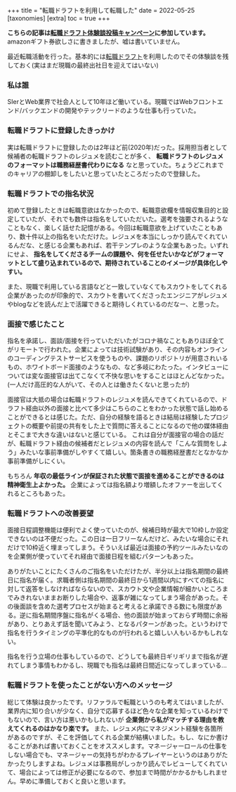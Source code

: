 +++
title = "転職ドラフトを利用して転職した"
date = 2022-05-25
[taxonomies]
[extra]
toc = true
+++

__こちらの記事は[転職ドラフト体験談投稿キャンペーン](https://job-draft.jp/articles/251)に参加しています。__ amazonギフト券欲しさに書きましたが、嘘は書いていません。

最近転職活動を行った。基本的には[転職ドラフト](https://job-draft.jp)を利用したのでその体験談を残しておく(実はまだ現職の最終出社日を迎えてはいない)

### 私は誰
SIerとWeb業界で社会人として10年ほど働いている。現職ではWebフロントエンド/バックエンドの開発やテックリードのような仕事も行っていた。

### 転職ドラフトに登録したきっかけ
実は転職ドラフトに登録したのは2年ほど前(2020年)だった。採用担当者として候補者の転職ドラフトのレジュメを読むことが多く、 __転職ドラフトのレジュメのフォーマットは職務経歴書代わりになる__ なと思っていた。ちょうどこれまでのキャリアの棚卸しをしたいと思っていたところだったので登録した。

### 転職ドラフトでの指名状況
初めて登録したときは転職意欲はなかったので、転職意欲欄を情報収集目的と設定していたが、それでも数件は指名をしていただいた。選考を強要されるようなこともなく、楽しく話せた記憶がある。今回は転職意欲を上げていたこともあり、数十件以上の指名をいただけた。レジュメを本当にしっかり読んでくれているんだな、と感じる企業もあれば、若干テンプレのような企業もあった。いずれにせよ、 __指名をしてくださるチームの課題や、何を任せたいかなどがフォーマットとして盛り込まれているので、期待されていることのイメージが具体化しやすい。__

また、現職で利用している言語などと一致していなくてもスカウトをしてくれる企業があったのが印象的で、スカウトを書いてくださったエンジニアがレジュメやblogなどを読んだ上で活躍できると期待しくれているのだなー、と思った。

### 面接で感じたこと
指名を承諾し、面談/面接を行っていただいたがコロナ禍なこともありほぼ全てがリモートで行われた。企業によっては技術試験があり、その内容もオンラインのコーディングテストサービスを使うものや、課題のリポジトリが用意されいるもの、ホワイトボード面接のようなもの、など多岐にわたった。インタビューについては変な面接官は出てこなくて不快な思いをすることはほとんどなかった。(一人だけ高圧的な人がいて、その人とは働きたくないと思ったが)

面接官は大抵の場合は転職ドラフトのレジュメを読んできてくれているので、ドラフト経由以外の面接と比べて多少はこちらのことをわかった状態で話し始めることができるとは感じた。ただ、自分の経験を語るときは結局は経験したプロジェクトの概要や前提の共有をした上で質問に答えることになるので他の媒体経由とそこまで大きな違いはないと感じている。
これは自分が面接官の場合の話だが、転職ドラフト経由の候補者だとレジュメの内容を読んで「こんな質問をしよう」みたいな事前準備がしやすくて嬉しい。箇条書きの職務経歴書だとなかなか事前準備がしにくい。

もちろん __年収の最低ラインが保証された状態で面接を進めることができるのは精神衛生上よかった。__ 企業によっては指名額より増額したオファーを出してくれるところもあった。

### 転職ドラフトへの改善要望
面接日程調整機能は便利でよく使っていたのが、候補日時が最大で10枠しか設定できないのは不便だった。この日は一日フリーなんだけど、みたいな場合にそれだけで10枠近く埋まってしまう。そういえば最近は面接の予約ツールみたいなのを企業側が使っていてそれ経由で面接日程を組むパターンもあった。

ありがたいことにたくさんのご指名をいただけたが、半分以上は指名期間の最終日に指名が届く。求職者側は指名期間の最終日から1週間以内にすべての指名に対して返答をしなければならないので、スカウト文や企業情報が細かいところまでみきれないままお断りした場合や、返事が雑になってしまう場合があった。その後面談を含めた選考プロセスが始まると考えると承諾できる数にも限度がある。逆に指名期間序盤に指名がくる場合、他の面談が始まっておらず時間に余裕があり、とりあえず話を聞いてみよう、となるパターンがあった。というわけで指名を行うタイミングの平準化的なものが行われると嬉しい人もいるかもしれない。

指名を行う立場の仕事もしているので、どうしても最終日ギリギリまで指名が遅れてしまう事情もわかるし、現職でも指名は最終日間近になってしまっている...

### 転職ドラフトを使ったことがない方へのメッセージ
総じて体験は良かったです。リファラルで転職というのも考えてはいましたが、業界内に知り合いが少なく、自分で応募するほど色々な企業を知っているわけでもないので、言い方は悪いかもしれないが __企業側から私がマッチする理由を教えてくれるのはかなり楽です。__ また、レジュメ内にマネジメント経験を各箇所があるのですが、そこを評価してくれる企業が結構いました。もし、なにか書けることがあれば書いておくことをオススメします。マネージャーロールの仕事をしない場合でも、マネージャーの気持ちがわかるプレイヤーというのはありがたかったりしますよね。レジュメは事務局がしっかり読んでレビューしてくれていて、場合によっては修正が必要になるので、参加まで時間がかかるかもしれません。早めに準備しておくと良いと思います。

